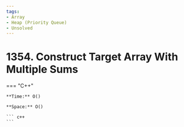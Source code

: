 ```yaml
---
tags:
- Array
- Heap (Priority Queue)
- Unsolved
---
```



# 1354. Construct Target Array With Multiple Sums

=== "C++"

    **Time:** O()

    **Space:** O()

    ``` c++
    ```
